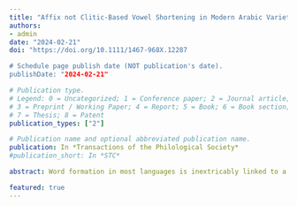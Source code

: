 ```yaml
---
title: "Affix not Clitic-Based Vowel Shortening in Modern Arabic Varieties"
authors:
- admin
date: "2024-02-21"
doi: "https://doi.org/10.1111/1467-968X.12287

# Schedule page publish date (NOT publication's date).
publishDate: "2024-02-21"

# Publication type.
# Legend: 0 = Uncategorized; 1 = Conference paper; 2 = Journal article;
# 3 = Preprint / Working Paper; 4 = Report; 5 = Book; 6 = Book section;
# 7 = Thesis; 8 = Patent
publication_types: ["2"]

# Publication name and optional abbreviated publication name.
publication: In *Transactions of the Philological Society*
#publication_short: In *STC*

abstract: Word formation in most languages is inextricably linked to a distinction between clitics and affixes. Although famous for its templatic morphological structure, Arabic also contains concatenative formatives some of whose status as clitics or affixes is controversial. It is well known that Arabic varieties exhibit a range of interacting shortening and lengthening processes. Some of the shortening processes have been linked to the clitic/affix distinction in the Arabic literature. In this paper, I discuss two vowel shortening processes, CSS-Morph and CSS-Phon, that are often conflated as the same Closed Syllable Shortening process. Based on evidence from 16 modern Arabic varieties, I show that these CSS processes are in fact two independent processes. While CSS-Morph is a phonological alternation within a morphophonological context, CSS-Phon is purely phonological. Neither provides evidence to classify any formative as a clitic or indeed differentiate between formatives as suffixes or clitics.

featured: true
---
```

